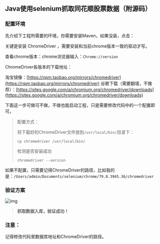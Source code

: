 ## Java使用selenium抓取同花顺股票数据（附源码）

### 配置环境

先介绍下工程所需要的环境，你需要安装Maven，如果没装，点击：

关键是安装 ChromeDriver ，需要安装和当前chrome版本一致的驱动才写。

查看chrome版本：chrome浏览器输入：`Chrome://version`

ChromeDriver各版本的下载地址：

淘宝镜像：[https://npm.taobao.org/mirrors/chromedriver](https://npm.taobao.org/mirrors/chromedriver)
谷歌下载（需要翻墙，不推荐）：[https://sites.google.com/a/chromium.org/chromedriver/downloads](https://sites.google.com/a/chromium.org/chromedriver/downloads)

下面这一步可做可不做，不做也能启动工程，只是需要修改代码中的一个配置即可。

> 配置方式：
>
> 将下载好的ChromeDriver文件放到`/usr/local/bin/`目录下：
>
> ```shell
> cp chromedriver /usr/local/bin/
> ```
>
> 检测是否安装成功
>
> ```shell
> chromedriver --version
> ```
>
> 

如果不配置，只需要记得ChromeDriver的路径，比如我的是：`/Users/admin/Documents/selenium/chrome/79.0.3945.36/chromedriver`

### 验证方案

![img](https://mmbiz.qpic.cn/mmbiz_png/EAicxTzPVtvK1dyMkicR4T6GchsbVAkhmbhQOcibVh9sibsr2sU7LiasjBIt1wdNnaF2Uj0RMicFkWtF2IL11hdNy4eA/640)

>  **抓取数据入库，验证成功！**

### 注意：

记得修改代码里数据库地址和ChromeDriver的路径。

